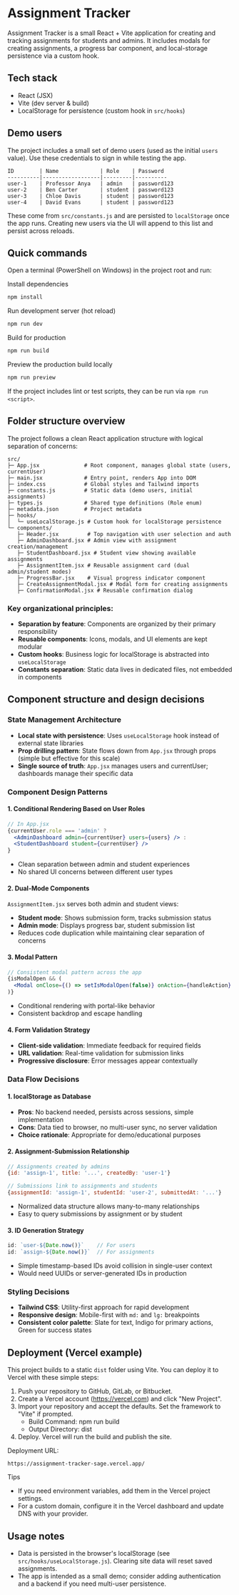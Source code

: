 # Assignment Tracker

Assignment Tracker is a small React + Vite application for creating and tracking assignments for students and admins. It includes modals for creating assignments, a progress bar component, and local-storage persistence via a custom hook.

## Tech stack

- React (JSX)
- Vite (dev server & build)
- LocalStorage for persistence (custom hook in `src/hooks`)

## Demo users

The project includes a small set of demo users (used as the initial `users` value). Use these credentials to sign in while testing the app.

```
ID        | Name             | Role    | Password
----------|------------------|---------|----------
user-1    | Professor Anya   | admin   | password123
user-2    | Ben Carter       | student | password123
user-3    | Chloe Davis      | student | password123
user-4    | David Evans      | student | password123
```

These come from `src/constants.js` and are persisted to `localStorage` once the app runs. Creating new users via the UI will append to this list and persist across reloads.



## Quick commands

Open a terminal (PowerShell on Windows) in the project root and run:

Install dependencies

```powershell
npm install
```

Run development server (hot reload)

```powershell
npm run dev
```

Build for production

```powershell
npm run build
```

Preview the production build locally

```powershell
npm run preview
```

If the project includes lint or test scripts, they can be run via `npm run <script>`.


## Folder structure overview

The project follows a clean React application structure with logical separation of concerns:

```
src/
├─ App.jsx              # Root component, manages global state (users, currentUser)
├─ main.jsx             # Entry point, renders App into DOM
├─ index.css            # Global styles and Tailwind imports
├─ constants.js         # Static data (demo users, initial assignments)
├─ types.js             # Shared type definitions (Role enum)
├─ metadata.json        # Project metadata
├─ hooks/
│  └─ useLocalStorage.js # Custom hook for localStorage persistence
└─ components/
   ├─ Header.jsx         # Top navigation with user selection and auth
   ├─ AdminDashboard.jsx # Admin view with assignment creation/management
   ├─ StudentDashboard.jsx # Student view showing available assignments
   ├─ AssignmentItem.jsx # Reusable assignment card (dual admin/student modes)
   ├─ ProgressBar.jsx    # Visual progress indicator component
   ├─ CreateAssignmentModal.jsx # Modal form for creating assignments
   ├─ ConfirmationModal.jsx # Reusable confirmation dialog
```

### Key organizational principles:
- **Separation by feature**: Components are organized by their primary responsibility
- **Reusable components**: Icons, modals, and UI elements are kept modular
- **Custom hooks**: Business logic for localStorage is abstracted into `useLocalStorage`
- **Constants separation**: Static data lives in dedicated files, not embedded in components

## Component structure and design decisions

### State Management Architecture
- **Local state with persistence**: Uses `useLocalStorage` hook instead of external state libraries
- **Prop drilling pattern**: State flows down from `App.jsx` through props (simple but effective for this scale)
- **Single source of truth**: `App.jsx` manages users and currentUser; dashboards manage their specific data

### Component Design Patterns

#### 1. **Conditional Rendering Based on User Roles**
```jsx
// In App.jsx
{currentUser.role === 'admin' ? 
  <AdminDashboard admin={currentUser} users={users} /> : 
  <StudentDashboard student={currentUser} />
}
```
- Clean separation between admin and student experiences
- No shared UI concerns between different user types

#### 2. **Dual-Mode Components**
`AssignmentItem.jsx` serves both admin and student views:
- **Student mode**: Shows submission form, tracks submission status
- **Admin mode**: Displays progress bar, student submission list
- Reduces code duplication while maintaining clear separation of concerns

#### 3. **Modal Pattern**
```jsx
// Consistent modal pattern across the app
{isModalOpen && (
  <Modal onClose={() => setIsModalOpen(false)} onAction={handleAction} />
)}
```
- Conditional rendering with portal-like behavior
- Consistent backdrop and escape handling

#### 4. **Form Validation Strategy**
- **Client-side validation**: Immediate feedback for required fields
- **URL validation**: Real-time validation for submission links
- **Progressive disclosure**: Error messages appear contextually

### Data Flow Decisions

#### 1. **localStorage as Database**
- **Pros**: No backend needed, persists across sessions, simple implementation
- **Cons**: Data tied to browser, no multi-user sync, no server validation
- **Choice rationale**: Appropriate for demo/educational purposes

#### 2. **Assignment-Submission Relationship**
```js
// Assignments created by admins
{id: 'assign-1', title: '...', createdBy: 'user-1'}

// Submissions link to assignments and students
{assignmentId: 'assign-1', studentId: 'user-2', submittedAt: '...'}
```
- Normalized data structure allows many-to-many relationships
- Easy to query submissions by assignment or by student

#### 3. **ID Generation Strategy**
```js
id: `user-${Date.now()}`    // For users
id: `assign-${Date.now()}`  // For assignments
```
- Simple timestamp-based IDs avoid collision in single-user context
- Would need UUIDs or server-generated IDs in production

### Styling Decisions
- **Tailwind CSS**: Utility-first approach for rapid development
- **Responsive design**: Mobile-first with `md:` and `lg:` breakpoints
- **Consistent color palette**: Slate for text, Indigo for primary actions, Green for success states


## Deployment (Vercel example)

This project builds to a static `dist` folder using Vite. You can deploy it to Vercel with these simple steps:

1. Push your repository to GitHub, GitLab, or Bitbucket.
2. Create a Vercel account (https://vercel.com) and click "New Project".
3. Import your repository and accept the defaults. Set the framework to "Vite" if prompted.
	- Build Command: npm run build
	- Output Directory: dist
4. Deploy. Vercel will run the build and publish the site.

Deployment URL:

```
https://assignment-tracker-sage.vercel.app/
```

Tips
- If you need environment variables, add them in the Vercel project settings.
- For a custom domain, configure it in the Vercel dashboard and update DNS with your provider.

## Usage notes

- Data is persisted in the browser's localStorage (see `src/hooks/useLocalStorage.js`). Clearing site data will reset saved assignments.
- The app is intended as a small demo; consider adding authentication and a backend if you need multi-user persistence.


